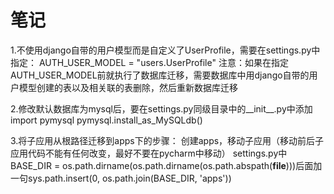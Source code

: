 # 笔记

1.不使用django自带的用户模型而是自定义了UserProfile，需要在settings.py中指定：
    AUTH_USER_MODEL = "users.UserProfile"
    注意：如果在指定AUTH_USER_MODEL前就执行了数据库迁移，需要数据库中用django自带的用户模型创建的表以及相关联的表删除，然后重新数据库迁移
    
2.修改默认数据库为mysql后，要在settings.py同级目录中的__init__.py中添加
    import pymysql
    pymysql.install_as_MySQLdb()
    
3.将子应用从根路径迁移到apps下的步骤：
    创建apps，移动子应用（移动前后子应用代码不能有任何改变，最好不要在pycharm中移动）
    settings.py中BASE_DIR = os.path.dirname(os.path.dirname(os.path.abspath(__file__)))后面加一句sys.path.insert(0, os.path.join(BASE_DIR, 'apps'))

